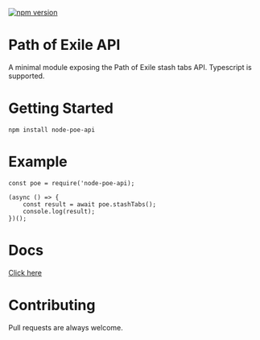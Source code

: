 [![npm version](https://badge.fury.io/js/node-poe-api.svg)](https://badge.fury.io/js/node-poe-api)

# Path of Exile API

A minimal module exposing the Path of Exile stash tabs API. Typescript is supported.

# Getting Started

`npm install node-poe-api`

# Example

```
const poe = require('node-poe-api);

(async () => {
    const result = await poe.stashTabs();
    console.log(result);
})();
```

# Docs

[Click here](https://github.com/stephenpoole/node-poe-api/blob/master/docs/globals.md)

# Contributing

Pull requests are always welcome.

